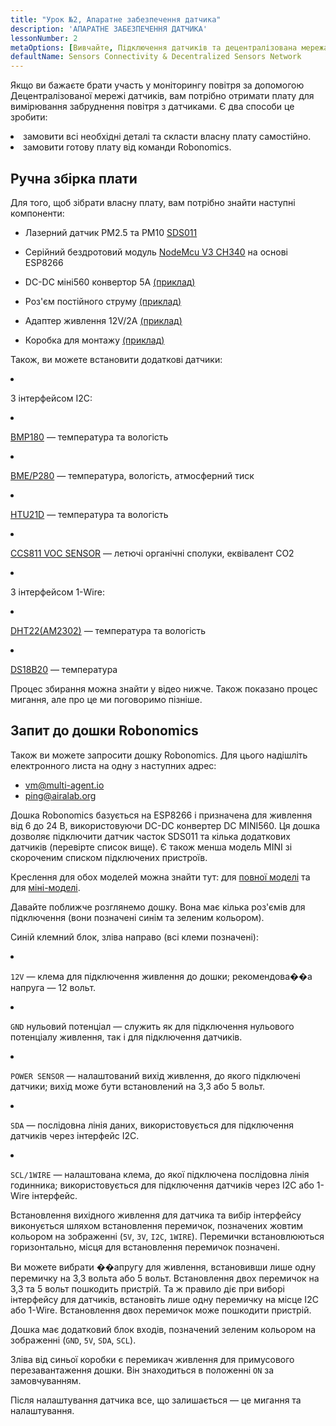 ```yaml
---
title: "Урок №2, Апаратне забезпечення датчика"
description: 'АПАРАТНЕ ЗАБЕЗПЕЧЕННЯ ДАТЧИКА'
lessonNumber: 2
metaOptions: [Вивчайте, Підключення датчиків та децентралізована мережа датчиків]
defaultName: Sensors Connectivity & Decentralized Sensors Network
---
```


Якщо ви бажаєте брати участь у моніторингу повітря за допомогою Децентралізованої мережі датчиків, вам потрібно отримати плату для вимірювання забруднення повітря з датчиками. Є два способи це зробити:

<List>

<li>замовити всі необхідні деталі та скласти власну плату самостійно.</li>
<li>замовити готову плату від команди Robonomics.</li>

</List>

## Ручна збірка плати

Для того, щоб зібрати власну плату, вам потрібно знайти наступні компоненти:

- Лазерний датчик PM2.5 та PM10 [SDS011](https://www.amazon.com/SDS011-Quality-Detection-Conditioning-Monitor/dp/B07FSDMRR5)

- Серійний бездротовий модуль [NodeMcu V3 CH340](https://www.amazon.com/ACEIRMC-Wireless-Development-Compatible-MicroPython/dp/B092ZCG2X2) на основі ESP8266

- DC-DC міні560 конвертор 5А [(приклад)](https://www.amazon.com/Alinan-Efficiency-Converter-Regulator-Stabilized/dp/B09W8P1QNM)

- Роз'єм постійного струму [(приклад)](https://www.amazon.com/CenryKay-DC-099-Threaded-Підключітьor-Adapter/dp/B08CMMQMP6?th=1)

- Адаптер живлення 12V/2А [(приклад)](https://www.amazon.com/TMEZON-Power-Adapter-Supply-2-1mm/dp/B00Q2E5IXW)

- Коробка для монтажу [(приклад)](https://www.amazon.com/LeMotech-Dustproof-Waterproof-Electrical-300mmx250mmx120mm/dp/B075DHT7X2/ref=sxin_18_ac_d_mf_brs?ac_md=7-4-TGVNb3RlY2g%3D-ac_d_mf_brs_brs&content-id=amzn1.sym.1ad31f34-ba12-4dca-be4b-f62f7f5bb10d%3Aamzn1.sym.1ad31f34-ba12-4dca-be4b-f62f7f5bb10d&crid=2ZDX87O7MINYG&cv_ct_cx=junction+box+plastic&keywords=junction+box+plastic&pd_rd_i=B075DHT7X2&pd_rd_r=2bbd50d4-9ef9-4fa1-a1a2-e55c482bce49&pd_rd_w=EcHLy&pd_rd_wg=z42mC&pf_rd_p=1ad31f34-ba12-4dca-be4b-f62f7f5bb10d&pf_rd_r=WDAX58YZKG6YKZ70X5QE&qid=1676642125&sprefix=Junction+Box%2Caps%2C451&sr=1-4-8b2f235a-dddf-4202-bbb9-592393927392)

Також, ви можете встановити додаткові датчики:

<List  type="numbers">

<li>

З інтерфейсом I2C:

<List>

<li>

[BMP180](https://cdn-shop.adafruit.com/datasheets/BST-BMP180-DS000-09.pdf) — температура та вологість

</li>

<li>

[BME/P280](https://www.mouser.com/datasheet/2/783/BST-BME280-DS002-1509607.pdf) — температура, вологість, атмосферний тиск

</li>

<li>

[HTU21D](https://eu.mouser.com/ProductDetail/Measurement-Specialties/HTU21D?qs=tx5doIiTu8oixw1WN5Uy8A%3D%3D) — температура та вологість

</li>

<li>

[CCS811 VOC SENSOR](https://www.sciosense.com/wp-content/uploads/documents/Application-Note-Baseline-Save-and-Restore-on-CCS811.pdf) — летючі органічні сполуки, еквівалент CO2

</li>

</List>

</li>

<li>

З інтерфейсом 1-Wire:

<List>

<li>

[DHT22(AM2302)](https://files.seeedstudio.com/wiki/Grove-Temperature_and_Humidity_Sensor_Pro/res/AM2302-EN.pdf) — температура та вологість

</li>

<li>

[DS18B20](https://cdn.sparkfun.com/datasheets/Sensors/Temp/DS18B20.pdf) — температура

</li>

</List>

</li>

</List>

Процес збирання можна знайти у відео нижче. Також показано процес мигання, але про це ми поговоримо пізніше.

<RoboAcademyYoutube link="https://www.youtube.com/watch?v=OdTd1sacCso" />

## Запит до дошки Robonomics

Також ви можете запросити дошку Robonomics. Для цього надішліть електронного листа на одну з наступних адрес:

- vm@multi-agent.io
- ping@airalab.org

Дошка Robonomics базується на ESP8266 і призначена для живлення від 6 до 24 В, використовуючи DC-DC конвертер DC MINI560. Ця дошка дозволяє підключити датчик часток SDS011 та кілька додаткових датчиків (перевірте список вище). Є також менша модель MINI зі скороченим списком підключених пристроїв.

<LessonImages figure figureCaption="Full model of Robonomics board" src="sensors-connectivity-course/lesson-2-1.png" alt="Full model of Robonomics board"/>

<LessonImages  figure figureCaption="Mini model of Robonomics board" src="sensors-connectivity-course/lesson-2-2.png" alt="Mini model of Robonomics board"/>

Креслення для обох моделей можна знайти тут: для [повної моделі](https://oshwlab.com/ludovich88/aira_sensor_rev0-1) та для [міні-моделі](https://oshwlab.com/ludovich88/aira_sensor_d1_mini).

Давайте поближче розглянемо дошку. Вона має кілька роз'ємів для підключення (вони позначені синім та зеленим кольором).

<LessonImages imageClasses="mb" src="sensors-connectivity-course/lesson-2-3.png" alt="Full model of Robonomics board"/>

Синій клемний блок, зліва направо (всі клеми позначені):

<List>
  <li class="flex">

  <code>12V</code> — клема для підключення живлення до дошки; рекомендова��а напруга — 12 вольт.

  </li>

  <li class="flex">

  <code>GND</code> нульовий потенціал — служить як для підключення нульового потенціалу живлення, так і для підключення датчиків.

  </li>

  <li class="flex">

  <code>POWER SENSOR</code> — налаштований вихід живлення, до якого підключені датчики; вихід може бути встановлений на 3,3 або 5 вольт.

  </li>

  <li class="flex">

  <code>SDA</code> — послідовна лінія даних, використовується для підключення датчиків через інтерфейс I2C.

  </li>

  <li class="flex">

  <code>SCL/1WIRE</code> — налаштована клема, до якої підключена послідовна лінія годинника; використовується для підключення датчиків через I2C або 1-Wire інтерфейс.

  </li>
</List>

Встановлення вихідного живлення для датчика та вибір інтерфейсу виконується шляхом встановлення перемичок, позначених жовтим кольором на зображенні (`5V`, `3V`, `I2C`, `1WIRE`). Перемички встановлюються горизонтально, місця для встановлення перемичок позначені.


<RoboAcademyNote type="warning" title="WARNING">
Ви можете вибрати ��апругу для живлення, встановивши лише одну перемичку на 3,3 вольта або 5 вольт. Встановлення двох перемичок на 3,3 та 5 вольт пошкодить пристрій. Та ж правило діє при виборі інтерфейсу для датчиків, встановіть лише одну перемичку на місце I2C або 1-Wire. Встановлення двох перемичок може пошкодити пристрій.
</RoboAcademyNote>

Дошка має додатковий блок входів, позначений зеленим кольором на зображенні (`GND`, `5V`, `SDA`, `SCL`).

Зліва від синьої коробки є перемикач живлення для примусового перезавантаження дошки. Він знаходиться в положенні `ON` за замовчуванням.

Після налаштування датчика все, що залишається — це мигання та налаштування.
